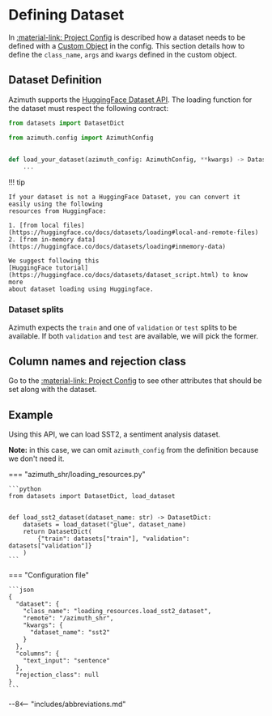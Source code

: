 # Defining Dataset

In [:material-link: Project Config](../configuration/project.md) is described how a dataset needs to
be defined with a [Custom Object](index.md) in the config. This section details how to define
the `class_name`, `args` and `kwargs` defined in the custom object.

## Dataset Definition

Azimuth supports the [HuggingFace Dataset API](https://huggingface.co/docs/datasets/access). The
loading function for the dataset must respect the following contract:

```python
from datasets import DatasetDict

from azimuth.config import AzimuthConfig


def load_your_dataset(azimuth_config: AzimuthConfig, **kwargs) -> DatasetDict:
    ...
```

!!! tip

    If your dataset is not a HuggingFace Dataset, you can convert it easily using the following
    resources from HuggingFace:

    1. [from local files](https://huggingface.co/docs/datasets/loading#local-and-remote-files)
    2. [from in-memory data](https://huggingface.co/docs/datasets/loading#inmemory-data)

    We suggest following this
    [HuggingFace tutorial](https://huggingface.co/docs/datasets/dataset_script.html) to know more
    about dataset loading using Huggingface.

### Dataset splits

Azimuth expects the `train` and one of `validation` or `test` splits to be available. If
both `validation` and `test` are available, we will pick the former.

## Column names and rejection class

Go to the [:material-link: Project Config](../configuration/project.md) to see other attributes that
should be set along with the dataset.

## Example

Using this API, we can load SST2, a sentiment analysis dataset.

**Note:** in this case, we can omit `azimuth_config` from the definition because we don't need it.

=== "azimuth_shr/loading_resources.py"

    ```python
    from datasets import DatasetDict, load_dataset


    def load_sst2_dataset(dataset_name: str) -> DatasetDict:
        datasets = load_dataset("glue", dataset_name)
        return DatasetDict(
            {"train": datasets["train"], "validation": datasets["validation"]}
        )
    ```
=== "Configuration file"

    ```json
    {
      "dataset": {
        "class_name": "loading_resources.load_sst2_dataset",
        "remote": "/azimuth_shr",
        "kwargs": {
          "dataset_name": "sst2"
        }
      },
      "columns": {
        "text_input": "sentence"
      },
      "rejection_class": null
    }
    ```

--8<-- "includes/abbreviations.md"
